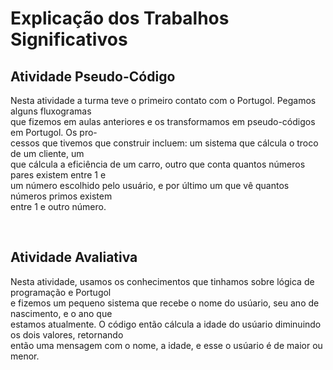 <div>
    <h1 style="text-align:cente">Explicação dos Trabalhos Significativos</<h1><br>
    <h2>Atividade Pseudo-Código</h2>
    <p>Nesta atividade a turma teve o primeiro contato com o Portugol. Pegamos alguns fluxogramas <br>que fizemos em aulas anteriores e os transformamos
     em pseudo-códigos em Portugol. Os pro- <br>cessos que tivemos que construir incluem: um sistema que cálcula o troco de um cliente, um <br>que cálcula a
     eficiência de um carro, outro que conta quantos números pares existem entre 1 e <br>um número escolhido pelo usuário, e por último um que vê quantos
     números primos existem <br>entre 1 e outro número.</p><br>
     <h2>Atividade Avaliativa</h2>
      <p>Nesta atividade, usamos os conhecimentos que tinhamos sobre lógica de programação e Portugol<br>e fizemos um pequeno sistema que recebe o nome do usúario,
       seu ano de nascimento, e o ano que<br>estamos atualmente. O código então cálcula a idade do usúario diminuindo os dois valores, retornando<br>então uma 
        mensagem com o nome, a idade, e esse o usúario é de maior ou menor.</p>
</div>
